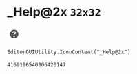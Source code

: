 # _Help@2x `32x32`
<img src="/img/_Help@2x.png" width=32 height=32>

``` CSharp
EditorGUIUtility.IconContent("_Help@2x")
```
```
4169196540306420147
```
